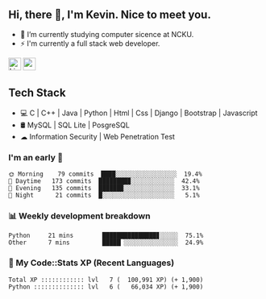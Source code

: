 ## Hi, there 👋, I'm Kevin. Nice to meet you.

- 🌱 I’m currently studying computer sicence at NCKU.
- ⚡ I'm currently a full stack web developer.

<a href="https://www.linkedin.com/in/kevin12686/"><img alt="LinkedIn" src="https://img.shields.io/badge/linkedin%20-%230077B5.svg?&style=for-the-badge&logo=linkedin&logoColor=white" height=25></a>
<a href="https://www.instagram.com/kevin12686/"><img src="https://img.shields.io/badge/instagram-3f729b?&style=for-the-badge&logo=instagram&logoColor=white" height=25></a>

## Tech Stack

* 💻 C | C++ | Java | Python | Html | Css | Django | Bootstrap | Javascript
* 🛢️ MySQL | SQL Lite | PosgreSQL
* ☁ Information Security | Web Penetration Test

### I'm an early 🐤

<!-- early_bird start -->

```text
🌞 Morning    79 commits  ████░░░░░░░░░░░░░░░░░  19.4%
🌆 Daytime   173 commits  ████████▉░░░░░░░░░░░░  42.4%
🌃 Evening   135 commits  ██████▉░░░░░░░░░░░░░░  33.1%
🌙 Night      21 commits  █░░░░░░░░░░░░░░░░░░░░   5.1%
```

<!-- early_bird end -->

### 📊 Weekly development breakdown

<!-- code_time start -->

```text
Python     21 mins        ███████████████▊░░░░░  75.1%
Other      7 mins         █████▏░░░░░░░░░░░░░░░  24.9%
```

<!-- code_time end -->

### 🧰 My Code::Stats XP (Recent Languages)

<!-- codestats start -->

```text
Total XP :::::::::::: lvl   7 (  100,991 XP) (+ 1,900)
Python :::::::::::::: lvl   6 (   66,034 XP) (+ 1,900)
```

<!-- codestats end -->
